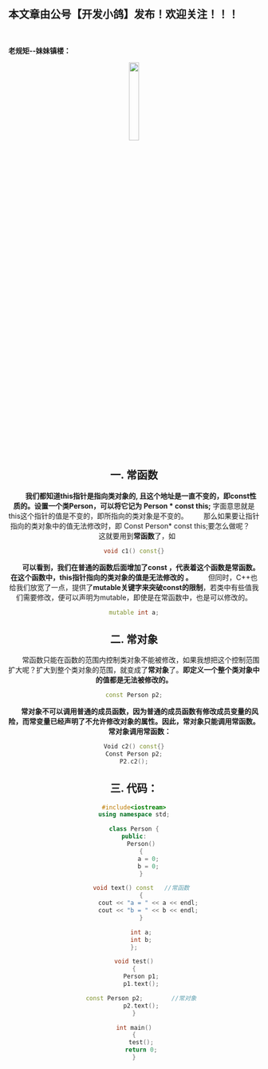 ﻿## 本文章由公号【开发小鸽】发布！欢迎关注！！！
<br>

**老规矩--妹妹镇楼：**
<center>
<img src="https://img-blog.csdnimg.cn/20200721223424816.JPG"   width="20%">

## 一. 常函数
&nbsp;  &nbsp;  &nbsp;  &nbsp;**我们都知道this指针是指向类对象的, 且这个地址是一直不变的，即const性质的。设置一个类Person，可以将它记为 Person * const this;** 字面意思就是this这个指针的值是不变的，即所指向的类对象是不变的。
&nbsp;  &nbsp;  &nbsp;  &nbsp;那么如果要让指针指向的类对象中的值无法修改时，即	Const Person* const this;要怎么做呢？
&nbsp;  &nbsp;  &nbsp;  &nbsp;这就要用到**常函数**了，如

```cpp
void c1() const{}
```

&nbsp;  &nbsp;  &nbsp;  &nbsp;**可以看到，我们在普通的函数后面增加了const ，代表着这个函数是常函数。在这个函数中，this指针指向的类对象的值是无法修改的 。**
&nbsp;  &nbsp;  &nbsp;  &nbsp;但同时，C++也给我们放宽了一点，提供了**mutable关键字来突破const的限制**，若类中有些值我们需要修改，便可以声明为mutable，即使是在常函数中，也是可以修改的。

```cpp
mutable int a;
```

## 二. 常对象

&nbsp;  &nbsp;  &nbsp;  &nbsp;常函数只能在函数的范围内控制类对象不能被修改，如果我想把这个控制范围扩大呢？扩大到整个类对象的范围，就变成了**常对象**了。**即定义一个整个类对象中的值都是无法被修改的。**

```cpp
const Person p2;
```

**&nbsp;  &nbsp;  &nbsp;  &nbsp;常对象不可以调用普通的成员函数，因为普通的成员函数有修改成员变量的风险，而常变量已经声明了不允许修改对象的属性。因此，常对象只能调用常函数。**  
**&nbsp;  &nbsp;  &nbsp;  &nbsp;常对象调用常函数：**

```cpp
Void c2() const{}
Const Person p2;
P2.c2();
```

## 三. 代码：

```cpp
#include<iostream>
using namespace std;

class Person {
public:
	Person()
	{
		a = 0;
		b = 0;
	}

	void text() const	//常函数
	{
		cout << "a = " << a << endl;
		cout << "b = " << b << endl;
	}

	int a;
	int b;
};

void test()
{
	Person p1;
	p1.text();

	const Person p2;		//常对象
	p2.text();
}

int main()
{
	test();
	return 0;
}
```


